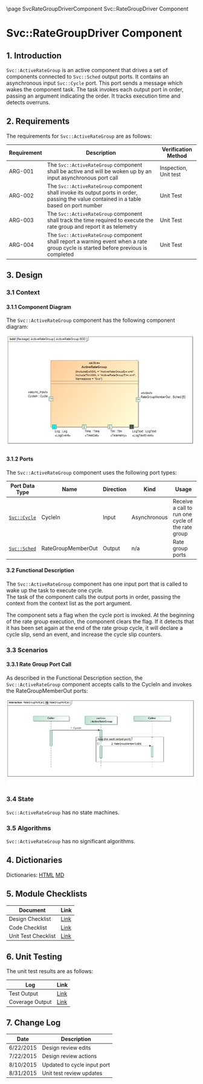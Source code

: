 \page SvcRateGroupDriverComponent Svc::RateGroupDriver Component
# Svc::RateGroupDriver Component

## 1. Introduction

`Svc::ActiveRateGroup` is an active component that drives a set of components connected to `Svc::Sched` output ports. 
It contains an asynchronous input `Svc::Cycle` port. This port sends a message which wakes the component task. 
The task invokes each output port in order, passing an argument indicating the order. It tracks execution time and detects overruns.

## 2. Requirements

The requirements for `Svc::ActiveRateGroup` are as follows:

Requirement | Description | Verification Method
----------- | ----------- | -------------------
ARG-001 | The `Svc::ActiveRateGroup` component shall be active and will be woken up by an input asynchronous port call | Inspection, Unit test
ARG-002 | The `Svc::ActiveRateGroup` component shall invoke its output ports in order, passing the value contained in a table based on port number | Unit Test
ARG-003 | The `Svc::ActiveRateGroup` component shall track the time required to execute the rate group and report it as telemetry | Unit Test
ARG-004 | The `Svc::ActiveRateGroup` component shall report a warning event when a rate group cycle is started before previous is completed  | Unit Test

## 3. Design

### 3.1 Context

#### 3.1.1 Component Diagram

The `Svc::ActiveRateGroup` component has the following component diagram:

![ActiveRateGroup Diagram](img/ActiveRateGroupBDD.jpg "ActiveRateGroup")

#### 3.1.2 Ports

The `Svc::ActiveRateGroup` component uses the following port types:

Port Data Type | Name | Direction | Kind | Usage
-------------- | ---- | --------- | ---- | -----
[`Svc::Cycle`](../../Cycle/docs/sdd.html) | CycleIn | Input | Asynchronous | Receive a call to run one cycle of the rate group
[`Svc::Sched`](../../Sched/docs/sdd.html) | RateGroupMemberOut | Output | n/a | Rate group ports

#### 3.2 Functional Description

The `Svc::ActiveRateGroup` component has one input port that is called to wake up the task to execute one cycle.  
The task of the component calls the output ports in order, passing the context from the context list as the port argument. 

The component sets a flag when the cycle port is invoked. At the beginning of the rate group execution, the component clears 
the flag. 
If it detects that it has been set again at the end of the rate group cycle, it will declare a cycle slip, send an 
event, and increase the cycle slip counters. 

### 3.3 Scenarios

#### 3.3.1 Rate Group Port Call

As described in the Functional Description section, the `Svc::ActiveRateGroup` component accepts calls to the CycleIn and invokes the RateGroupMemberOut ports:

![System Tick Port Call](img/RateGroupCall.jpg) 

### 3.4 State

`Svc::ActiveRateGroup` has no state machines.

### 3.5 Algorithms

`Svc::ActiveRateGroup` has no significant algorithms.

## 4. Dictionaries

Dictionaries: [HTML](ActiveRateGroup.html) [MD](ActiveRateGroup.md)

## 5. Module Checklists

Document | Link
-------- | ----
Design Checklist | [Link](Checklist_Design.xlsx)
Code Checklist | [Link](Checklist_Code.xlsx)
Unit Test Checklist | [Link](Checklist_Unit_Test.xlsx)

## 6. Unit Testing

The unit test results are as follows:

Log|Link
---|----
Test Output|[Link](../test/ut/output/test.txt)
Coverage Output|[Link](../test/ut/output/ActiveRateGroupImpl.cpp.gcov)

## 7. Change Log

Date | Description
---- | -----------
6/22/2015 | Design review edits
7/22/2015 | Design review actions
8/10/2015 | Updated to cycle input port 
8/31/2015 | Unit test review updates



